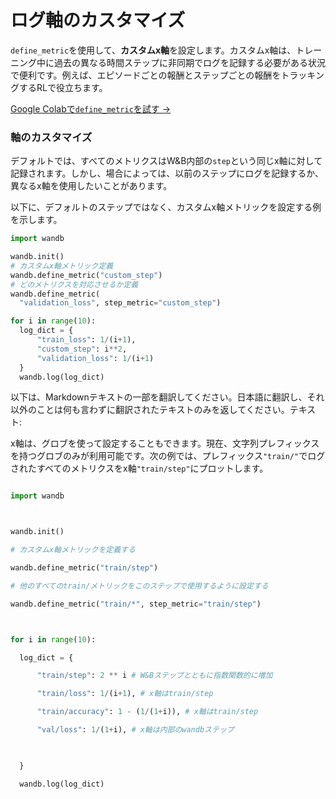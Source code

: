 # ログ軸のカスタマイズ

`define_metric`を使用して、**カスタムx軸**を設定します。カスタムx軸は、トレーニング中に過去の異なる時間ステップに非同期でログを記録する必要がある状況で便利です。例えば、エピソードごとの報酬とステップごとの報酬をトラッキングするRLで役立ちます。

[Google Colabで`define_metric`を試す →](http://wandb.me/define-metric-colab)

### 軸のカスタマイズ

デフォルトでは、すべてのメトリクスはW&B内部の`step`という同じx軸に対して記録されます。しかし、場合によっては、以前のステップにログを記録するか、異なるx軸を使用したいことがあります。

以下に、デフォルトのステップではなく、カスタムx軸メトリックを設定する例を示します。

```python
import wandb

wandb.init()
# カスタムx軸メトリック定義
wandb.define_metric("custom_step")
# どのメトリクスを対応させるか定義
wandb.define_metric(
  "validation_loss", step_metric="custom_step")

for i in range(10):
  log_dict = {
      "train_loss": 1/(i+1),
      "custom_step": i**2,
      "validation_loss": 1/(i+1)   
  }
  wandb.log(log_dict)
```
以下は、Markdownテキストの一部を翻訳してください。日本語に翻訳し、それ以外のことは何も言わずに翻訳されたテキストのみを返してください。テキスト:

x軸は、グロブを使って設定することもできます。現在、文字列プレフィックスを持つグロブのみが利用可能です。次の例では、プレフィックス`"train/"`でログされたすべてのメトリクスをx軸`"train/step"`にプロットします。



```python

import wandb



wandb.init()

# カスタムx軸メトリックを定義する

wandb.define_metric("train/step")

# 他のすべてのtrain/メトリックをこのステップで使用するように設定する

wandb.define_metric("train/*", step_metric="train/step")



for i in range(10):

  log_dict = {

      "train/step": 2 ** i # W&Bステップとともに指数関数的に増加

      "train/loss": 1/(i+1), # x軸はtrain/step

      "train/accuracy": 1 - (1/(1+i)), # x軸はtrain/step

      "val/loss": 1/(1+i), # x軸は内部のwandbステップ

      

  }

  wandb.log(log_dict)

```
